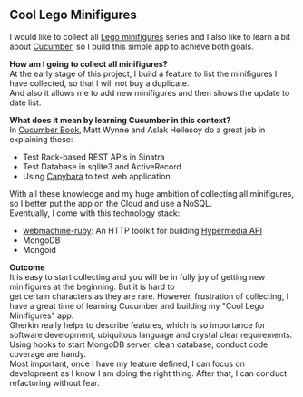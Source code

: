 ## Cool Lego Minifigures

I would like to collect all [Lego minifigures](http://minifigures.lego.com/en-gb/default.aspx) series and I also like to learn a bit about
[Cucumber](http://cukes.info), so I build this simple app to achieve both goals. 

__How am I going to collect all minifigures?__  
At the early stage of this project, I build a feature to list the minifigures I have collected, so that I will not buy a duplicate.  
And also it allows me to add new minifigures and then shows the update to date list. 

__What does it mean by learning Cucumber in this context?__  
In [Cucumber Book](http://pragprog.com/book/hwcuc/the-cucumber-book), Matt Wynne and Aslak Hellesoy do a great job in explaining these:  
*  Test Rack-based REST APIs in Sinatra  
*  Test Database in sqlite3 and ActiveRecord  
*  Using [Capybara](https://github.com/jnicklas/capybara) to test web application 

With all these knowledge and my huge ambition of collecting all minifigures, so I better put the app on the Cloud and use a NoSQL.   
Eventually, I come with this technology stack:   
*  [webmachine-ruby](https://github.com/seancribbs/webmachine-ruby): An HTTP toolkit for building [Hypermedia API](http://www.designinghypermediaapis.com)  
*  MongoDB  
*  Mongoid  

__Outcome__  
It is easy to start collecting and you will be in fully joy of getting new minifigures at the beginning. But it is hard to   
get certain characters as they are rare. However, frustration of collecting, I have a great time of learning Cucumber and building  my "Cool Lego Minifigures" app.   
Gherkin really helps to describe features, which is so importance for software development, ubiquitous language and crystal clear requirements.   
Using hooks to start MongoDB server, clean database, conduct code coverage are handy.   
Most important, once I have my feature defined, I can focus on development as I know I am doing the right thing. After that, I can conduct refactoring without fear.    

